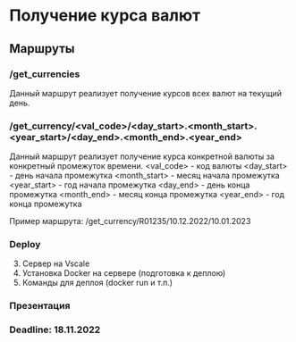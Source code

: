 # Получение курса валют

## Маршруты
### /get_currencies
Данный маршрут реализует получение курсов всех валют на текущий день.

### /get_currency/<val_code>/<day_start>.<month_start>.<year_start>/<day_end>.<month_end>.<year_end>
Данный маршрут реализует получение курса конкретной валюты за конкретный промежуток времени.
<val_code> - код валюты
<day_start> - день начала промежутка
<month_start> - месяц начала промежутка
<year_start> - год начала промежутка
<day_end> - день конца промежутка
<month_end> - месяц конца промежутка
<year_end> - год конца промежутка

Пример маршрута: /get_currency/R01235/10.12.2022/10.01.2023

### Deploy
3. Сервер на Vscale
4. Установка Docker на сервере (подготовка к деплою)
5. Команды для деплоя (docker run и т.п.)

### Презентация

### Deadline: 18.11.2022
